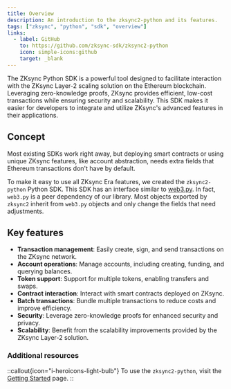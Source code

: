 ```yaml
---
title: Overview
description: An introduction to the zksync2-python and its features.
tags: ["zksync", "python", "sdk", "overview"]
links:
  - label: GitHub
    to: https://github.com/zksync-sdk/zksync2-python
    icon: simple-icons:github
    target: _blank
---
```


The ZKsync Python SDK is a powerful tool designed to facilitate interaction with the ZKsync Layer-2 scaling solution
on the Ethereum blockchain. Leveraging zero-knowledge proofs, ZKsync provides efficient, low-cost transactions while
ensuring security and scalability. This SDK makes it easier for developers to integrate and utilize ZKsync's advanced
features in their applications.

## Concept

Most existing SDKs work right away, but deploying smart contracts or using unique ZKsync features, like account
abstraction, needs extra fields that Ethereum transactions don't have by default.

To make it easy to use all ZKsync Era features, we created the `zksync2-python` Python SDK. This SDK has an interface similar
to [web3.py](https://web3py.readthedocs.io/en/latest/index.html). In fact, `web3.py` is a peer dependency of our
library. Most objects exported by `zksync2` inherit from `web3.py` objects and only change the fields that need adjustments.

## Key features

- **Transaction management**: Easily create, sign, and send transactions on the ZKsync network.
- **Account operations**: Manage accounts, including creating, funding, and querying balances.
- **Token support**: Support for multiple tokens, enabling transfers and swaps.
- **Contract interaction**: Interact with smart contracts deployed on ZKsync.
- **Batch transactions**: Bundle multiple transactions to reduce costs and improve efficiency.
- **Security**: Leverage zero-knowledge proofs for enhanced security and privacy.
- **Scalability**: Benefit from the scalability improvements provided by the ZKsync Layer-2 solution.

### Additional resources

::callout{icon="i-heroicons-light-bulb"}
To use the `zksync2-python`, visit the [Getting Started](/zksync-era/sdk/python/guides) page.
::
